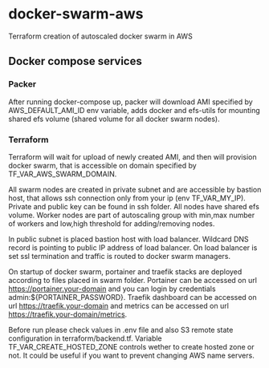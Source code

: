 # docker-swarm-aws
Terraform creation of autoscaled docker swarm in AWS

## Docker compose services

### Packer
After running docker-compose up, packer will download AMI specified by AWS_DEFAULT_AMI_ID env variable, adds docker and efs-utils for mounting shared efs volume (shared volume for all docker swarm nodes).

### Terraform

Terraform will wait for upload of newly created AMI, and then will provision docker swarm, that is accessible on domain specified by TF_VAR_AWS_SWARM_DOMAIN.

All swarm nodes are created in private subnet and are accessible by bastion host, that allows ssh connection only from your ip (env TF_VAR_MY_IP). Private and public key can be found in ssh folder.
All nodes have shared efs volume. Worker nodes are part of autoscaling group with min,max number of workers and low,high threshold for adding/removing nodes.

In public subnet is placed bastion host with load balancer. Wildcard DNS record is pointing to public IP address of load balancer. On load balancer is set ssl termination and traffic is routed to docker swarm managers.

On startup of docker swarm, portainer and traefik stacks are deployed according to files placed in swarm folder. Portainer can be accessed on url https://portainer.your-domain and you can login by credentials admin:${PORTAINER_PASSWORD}. Traefik dashboard can be accessed on url https://traefik.your-domain and metrics can be accessed on url https://traefik.your-domain/metrics.

Before run please check values in .env file and also S3 remote state configuration in terraform/backend.tf. Variable TF_VAR_CREATE_HOSTED_ZONE controls wether to create hosted zone or not. It could be useful if you want to prevent changing AWS name servers.